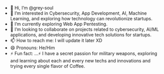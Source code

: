 - 👋 Hi, I’m @grey-soul
- 👀 I’m interested in Cybersecurity, App Development, AI, Machine Learning, and exploring how technology can revolutionize startups.
- 🌱 I’m currently exploring Web App Pentesting.
- 💞️ I’m looking to collaborate on projects related to cybersecurity, AI/ML applications, and developing innovative tech solutions for startups.
- 📫 How to reach me: I will update it later XD
- 😄 Pronouns: He/Him
- ⚡ Fun fact: ...⚡ I have a secret passion for military weapons, exploring and learning about each and every new techs and innovations and trying every single flavor of Coffee.

<!---
grey-soul/grey-soul is a ✨ special ✨ repository because its `README.md` (this file) appears on your GitHub profile.
You can click the Preview link to take a look at your changes.
--->
